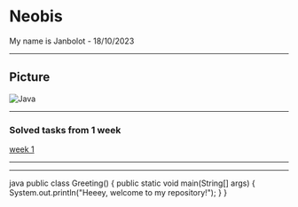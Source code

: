 # Neobis
My name is Janbolot - 18/10/2023


----

## Picture

![Java][logo]

[logo]:[https://s0.rbk.ru/v6_top_pics/resized/960xH/media/img/1/60/756533742439601.jpg](https://it-cube48.ru/wp-content/uploads/2019/06/java-logo.jpg)



---

### Solved tasks from 1 week 

[week 1](https://github.com/Janbolot7/neo/tree/Janbolot/neobis/src/main/java/Janbolot/neobis/week1)

---

***
java
public class Greeting() {
    public static void main(String[] args) {
        System.out.println("Heeey, welcome to my repository!");
    }
}
